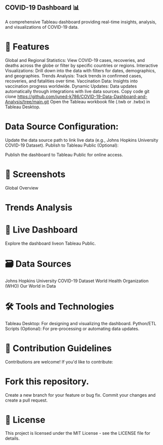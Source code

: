 ##  COVID-19 Dashboard 📊
A comprehensive Tableau dashboard providing real-time insights, analysis, and visualizations of COVID-19 data.

# 🌟 Features
Global and Regional Statistics: View COVID-19 cases, recoveries, and deaths across the globe or filter by specific countries or regions.
Interactive Visualizations: Drill down into the data with filters for dates, demographics, and geographies.
Trends Analysis: Track trends in confirmed cases, recoveries, and fatalities over time.
Vaccination Data: Insights into vaccination progress worldwide.
Dynamic Updates: Data updates automatically through integrations with live data sources.
Copy code
git clone https://github.com/juned-k786/COVID-19-Data-Dashboard-and-Analysis/tree/main.git
Open the Tableau workbook file (.twb or .twbx) in Tableau Desktop.

# Data Source Configuration:

Update the data source path to link live data (e.g., Johns Hopkins University COVID-19 Dataset).
Publish to Tableau Public (Optional):

Publish the dashboard to Tableau Public for online access.
# 📸 Screenshots
Global Overview

# Trends Analysis

# 🔗 Live Dashboard

Explore the dashboard liveon Tableau Public.

 # 🗃️ Data Sources
 
Johns Hopkins University COVID-19 Dataset
World Health Organization (WHO)
Our World in Data
# 🛠️ Tools and Technologies
Tableau Desktop: For designing and visualizing the dashboard.
Python/ETL Scripts (Optional): For pre-processing or automating data updates.
#  🙌 Contribution Guidelines
Contributions are welcome! If you'd like to contribute:

# Fork this repository.
Create a new branch for your feature or bug fix.
Commit your changes and create a pull request.
# 📄 License
This project is licensed under the MIT License - see the LICENSE file for details.

